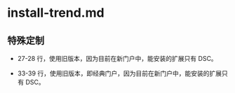 # install-trend.md

## 特殊定制

* 27-28 行，使用旧版本，因为目前在新门户中，能安装的扩展只有 DSC。

* 33-39 行，使用旧版本，即经典门户，因为目前在新门户中，能安装的扩展只有 DSC。